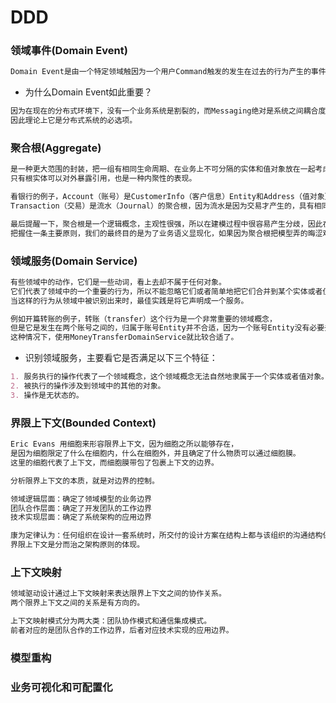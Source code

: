 # DDD

### 领域事件(Domain Event)
```md
Domain Event是由一个特定领域触因为一个用户Command触发的发生在过去的行为产生的事件，而这个事件是系统中其它部分感兴趣的。
```
* 为什么Domain Event如此重要？
```md
因为在现在的分布式环境下，没有一个业务系统是割裂的，而Messaging绝对是系统之间耦合度最低，最健壮，最容易扩展的一种通信机制。
因此理论上它是分布式系统的必选项。
```
### 聚合根(Aggregate)
```md
是一种更大范围的封装，把一组有相同生命周期、在业务上不可分隔的实体和值对象放在一起考虑，
只有根实体可以对外暴露引用，也是一种内聚性的表现。
```
```md
看银行的例子，Account（账号）是CustomerInfo（客户信息）Entity和Address（值对象）的聚合根，
Transaction（交易）是流水（Journal）的聚合根，因为流水是因为交易才产生的，具有相同的生命周期。
```
```md
最后提醒一下，聚合根是一个逻辑概念，主观性很强，所以在建模过程中很容易产生分歧，因此在日常工作中千万不要教条，
把握住一条主要原则，我们的最终目的是为了业务语义显现化，如果因为聚合根把模型弄的晦涩难懂那就得不偿失了
```
### 领域服务(Domain Service)
```md
有些领域中的动作，它们是一些动词，看上去却不属于任何对象。
它们代表了领域中的一个重要的行为，所以不能忽略它们或者简单地把它们合并到某个实体或者值对象中。
当这样的行为从领域中被识别出来时，最佳实践是将它声明成一个服务。
```
```md
例如开篇转账的例子，转账（transfer）这个行为是一个非常重要的领域概念，
但是它是发生在两个账号之间的，归属于账号Entity并不合适，因为一个账号Entity没有必要去关联他需要转账的账号Entity，
这种情况下，使用MoneyTransferDomainService就比较合适了。
```
* 识别领域服务，主要看它是否满足以下三个特征：
```md
1. 服务执行的操作代表了一个领域概念，这个领域概念无法自然地隶属于一个实体或者值对象。
2. 被执行的操作涉及到领域中的其他的对象。
3. 操作是无状态的。
```
### 界限上下文(Bounded Context)
```md
Eric Evans 用细胞来形容限界上下文，因为细胞之所以能够存在，
是因为细胞限定了什么在细胞内，什么在细胞外，并且确定了什么物质可以通过细胞膜。
这里的细胞代表了上下文，而细胞膜带包了包裹上下文的边界。
```
```md
分析限界上下文的本质，就是对边界的控制。
```
```md
领域逻辑层面：确定了领域模型的业务边界
团队合作层面：确定了开发团队的工作边界
技术实现层面：确定了系统架构的应用边界
```
```md
康为定律认为：任何组织在设计一套系统时，所交付的设计方案在结构上都与该组织的沟通结构保持一致。
界限上下文是分而治之架构原则的体现。
```
### 上下文映射
```md
领域驱动设计通过上下文映射来表达限界上下文之间的协作关系。
两个限界上下文之间的关系是有方向的。
```
```md
上下文映射模式分为两大类：团队协作模式和通信集成模式。
前者对应的是团队合作的工作边界，后者对应技术实现的应用边界。
```
### 模型重构

### 业务可视化和可配置化
